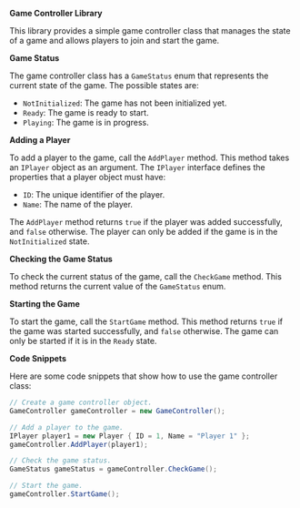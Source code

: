  **Game Controller Library**

This library provides a simple game controller class that manages the state of a game and allows players to join and start the game.

**Game Status**

The game controller class has a `GameStatus` enum that represents the current state of the game. The possible states are:

* `NotInitialized`: The game has not been initialized yet.
* `Ready`: The game is ready to start.
* `Playing`: The game is in progress.

**Adding a Player**

To add a player to the game, call the `AddPlayer` method. This method takes an `IPlayer` object as an argument. The `IPlayer` interface defines the properties that a player object must have:

* `ID`: The unique identifier of the player.
* `Name`: The name of the player.

The `AddPlayer` method returns `true` if the player was added successfully, and `false` otherwise. The player can only be added if the game is in the `NotInitialized` state.

**Checking the Game Status**

To check the current status of the game, call the `CheckGame` method. This method returns the current value of the `GameStatus` enum.

**Starting the Game**

To start the game, call the `StartGame` method. This method returns `true` if the game was started successfully, and `false` otherwise. The game can only be started if it is in the `Ready` state.

**Code Snippets**

Here are some code snippets that show how to use the game controller class:

```csharp
// Create a game controller object.
GameController gameController = new GameController();

// Add a player to the game.
IPlayer player1 = new Player { ID = 1, Name = "Player 1" };
gameController.AddPlayer(player1);

// Check the game status.
GameStatus gameStatus = gameController.CheckGame();

// Start the game.
gameController.StartGame();
```
